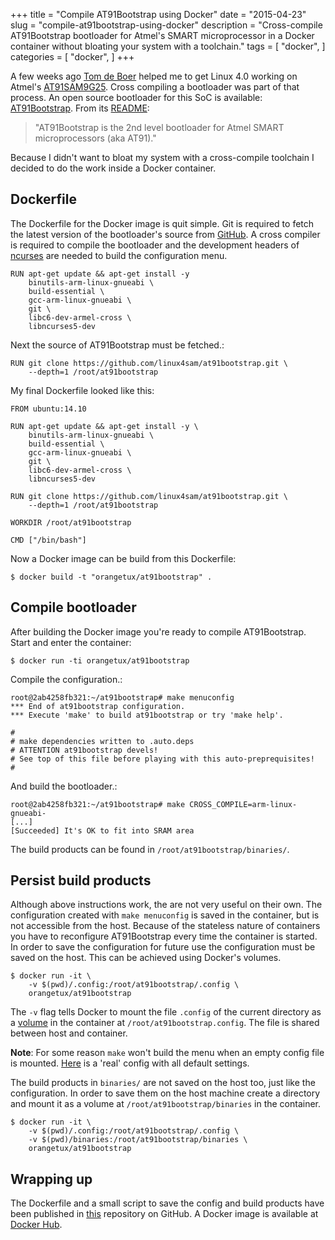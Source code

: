 +++
title = "Compile AT91Bootstrap using Docker"
date = "2015-04-23"
slug = "compile-at91bootstrap-using-docker"
description = "Cross-compile AT91Bootstrap bootloader for Atmel's SMART microprocessor in a Docker container without bloating your system with a toolchain."
tags = [
    "docker",
]
categories = [
    "docker",
]
+++

A few weeks ago [Tom de Boer][tom_de_boer] helped me to get Linux 4.0 working
on Atmel's [AT91SAM9G25][at91sam9g25]. Cross compiling a bootloader was part of
that process. An open source bootloader for this SoC is available:
[AT91Bootstrap][at91bootstrap]. From its [README][readme]:

> "AT91Bootstrap is the 2nd level bootloader for Atmel SMART microprocessors
> (aka AT91)."

Because I didn't want to bloat my system with a cross-compile toolchain I
decided to do the work inside a Docker container.

## Dockerfile
The Dockerfile for the Docker image is quit simple. Git is required to fetch
the latest version of the bootloader's source from [GitHub][at91bootstrap]. A
cross compiler is required to compile the bootloader and the development
headers of [ncurses][ncurses] are needed to build the configuration menu.

```
RUN apt-get update && apt-get install -y
    binutils-arm-linux-gnueabi \
    build-essential \
    gcc-arm-linux-gnueabi \
    git \
    libc6-dev-armel-cross \
    libncurses5-dev
```

Next the source of AT91Bootstrap must be fetched.:

```
RUN git clone https://github.com/linux4sam/at91bootstrap.git \
    --depth=1 /root/at91bootstrap
```

My final Dockerfile looked like this:

```
FROM ubuntu:14.10

RUN apt-get update && apt-get install -y \
    binutils-arm-linux-gnueabi \
    build-essential \
    gcc-arm-linux-gnueabi \
    git \
    libc6-dev-armel-cross \
    libncurses5-dev

RUN git clone https://github.com/linux4sam/at91bootstrap.git \
    --depth=1 /root/at91bootstrap

WORKDIR /root/at91bootstrap

CMD ["/bin/bash"]
```

Now a Docker image can be build from this Dockerfile:

```
$ docker build -t "orangetux/at91bootstrap" .
```

## Compile bootloader
After building the Docker image you're ready to compile AT91Bootstrap. Start
and enter the container:

```
$ docker run -ti orangetux/at91bootstrap
```

Compile the configuration.:

```
root@2ab4258fb321:~/at91bootstrap# make menuconfig
*** End of at91bootstrap configuration.
*** Execute 'make' to build at91bootstrap or try 'make help'.

#
# make dependencies written to .auto.deps
# ATTENTION at91bootstrap devels!
# See top of this file before playing with this auto-preprequisites!
#
```

And build the bootloader.:

```
root@2ab4258fb321:~/at91bootstrap# make CROSS_COMPILE=arm-linux-gnueabi-
[...]
[Succeeded] It's OK to fit into SRAM area
```

The build products can be found in `/root/at91bootstrap/binaries/`.

## Persist build products
Although above instructions work, the are not very useful on their own.
The configuration created with `make menuconfig` is saved in the container, but
is not accessible from the host. Because of the stateless nature of containers
you have to reconfigure AT91Bootstrap every time the container is started. In
order to save the configuration for future use the configuration must be saved
on the host. This can be achieved using Docker's volumes.

```
$ docker run -it \
    -v $(pwd)/.config:/root/at91bootstrap/.config \
    orangetux/at91bootstrap
```

The `-v` flag tells Docker to mount the file `.config` of the current directory
as a [volume][docker-volumes] in the container at `/root/at91bootstrap.config`.
The file is shared between host and container.

**Note**: For some reason `make` won't build the menu when an empty config file
is mounted. [Here][.config] is a 'real' config with all default settings.

The build products in `binaries/` are not saved on the host too, just like the
configuration. In order to save them on the host machine create a directory
and mount it as a volume at `/root/at91bootstrap/binaries` in the container.

```
$ docker run -it \
    -v $(pwd)/.config:/root/at91bootstrap/.config \
    -v $(pwd)/binaries:/root/at91bootstrap/binaries \
    orangetux/at91bootstrap
```

## Wrapping up
The Dockerfile and a small script to save the config and build products have
been published in [this][orangetux/docker-at91bootstrap] repository on GitHub.
A Docker image is available at [Docker Hub][docker-hub].


[tom_de_boer]:http://tomdeboer.nl/
[at91sam9g25]:http://www.atmel.com/devices/SAM9G25.aspx
[readme]:https://github.com/linux4sam/at91bootstrap/blob/master/README.txt
[at91bootstrap]:https://github.com/linux4sam/at91bootstrap
[ncurses]:https://www.gnu.org/software/ncurses/
[docker-volumes]:http://docs.docker.com/userguide/dockervolumes/
[.config]:https://raw.githubusercontent.com/OrangeTux/docker-at91bootstrap/master/.config.default
[orangetux/docker-at91bootstrap]:https://github.com/orangetux/docker-at91bootstrap
[docker-hub]:https://registry.hub.docker.com/u/orangetux/at91bootstrap/


